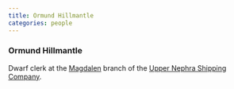 ```yaml
---
title: Ormund Hillmantle
categories: people
---
```


### Ormund Hillmantle

Dwarf clerk at the [Magdalen](Magdalen) branch of the [Upper Nephra Shipping Company](UpperNephra).
